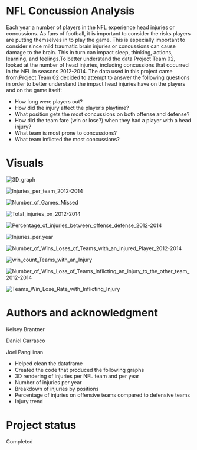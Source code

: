 # NFL Concussion Analysis


Each year a number of players in the NFL experience head injuries or concussions. 
As fans of football, it is important to consider the risks players are putting themselves in to play the game. 
This is especially important to consider since mild traumatic brain injuries or concussions can cause damage to the brain. 
This in turn can impact sleep, thinking, actions, learning, and feelings.To better understand the data Project Team 02, 
looked at the number of head injuries, including concussions that occurred in the NFL in seasons 2012-2014. 
The data used in this project came from:Project Team 02 decided to attempt to answer the following questions in order 
to better understand the impact head injuries have on the players and on the game itself:

* How long were players out?
* How did the injury affect the player’s playtime?
* What position gets the most concussions on both offense and defense?
* How did the team fare (win or lose?) when they had a player with a head injury?
* What team is most prone to concussions?
* What team inflicted the most concussions?



# Visuals


![3D_graph](https://user-images.githubusercontent.com/86619869/215665889-3d9677a3-90a1-4b48-a2b5-30e3ca5fa79e.png)


![Injuries_per_team_2012-2014](https://user-images.githubusercontent.com/86619869/215666652-5c1a105d-19f0-46ea-a346-68585d194496.png)

![Number_of_Games_Missed](https://user-images.githubusercontent.com/86619869/215666755-c42db8b6-6feb-4888-9eaf-7a03ef591e6e.png)

![Total_injuries_on_2012-2014](https://user-images.githubusercontent.com/86619869/215666799-d7ea12f7-467a-4bcf-9e6d-f50f0f61c37b.png)

![Percentage_of_injuries_between_offense_defense_2012-2014](https://user-images.githubusercontent.com/86619869/215666839-7d37b6cd-4265-4c7b-b47f-42fb46432ba2.png)

![Injuries_per_year](https://user-images.githubusercontent.com/86619869/215666888-f7a52cc6-cd9a-4777-a7aa-fba1b732be79.png)

![Number_of_Wins_Loses_of_Teams_with_an_Injured_Player_2012-2014](https://user-images.githubusercontent.com/117786548/215682349-487dd7b4-0b4c-4e6d-97ea-97773573a1a9.png)

![win_count_Teams_with_an_Injury](https://user-images.githubusercontent.com/117786548/215684637-70ca5561-ab5b-44df-bd75-fc779a2acbaa.png)

![Number_of_Wins_Loss_of_Teams_Inflicting_an_injury_to_the_other_team_2012-2014](https://user-images.githubusercontent.com/117786548/215682596-15614ba5-69a7-4c10-b647-2fe102255193.png)

![Teams_Win_Lose_Rate_with_Inflicting_Injury](https://user-images.githubusercontent.com/117786548/215685404-0968abfd-8abe-4aff-8d81-4961685b13a9.png)


# Authors and acknowledgment
Kelsey Brantner

Daniel Carrasco

Joel Pangilinan
* Helped clean the dataframe
* Created the code that produced the following graphs
* 3D rendering of injuries per NFL team and per year
* Number of injuries per year
* Breakdown of injuries by positions
* Percentage of injuries on offensive teams compared to defensive teams
* Injury trend

# Project status
Completed

